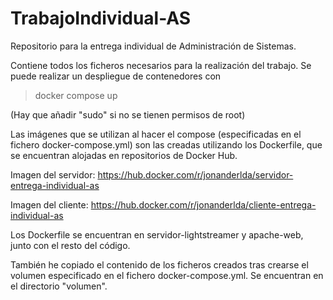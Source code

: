 # TrabajoIndividual-AS
Repositorio para la entrega individual de Administración de Sistemas.

Contiene todos los ficheros necesarios para la realización del trabajo.
Se puede realizar un despliegue de contenedores con

> docker compose up

(Hay que añadir "sudo" si no se tienen permisos de root)

Las imágenes que se utilizan al hacer el compose (especificadas en el fichero docker-compose.yml) son las creadas utilizando los Dockerfile, que se encuentran alojadas en repositorios de Docker Hub.

Imagen del servidor: https://hub.docker.com/r/jonanderlda/servidor-entrega-individual-as

Imagen del cliente: https://hub.docker.com/r/jonanderlda/cliente-entrega-individual-as

Los Dockerfile se encuentran en servidor-lightstreamer y apache-web, junto con el resto del código.

También he copiado el contenido de los ficheros creados tras crearse el volumen especificado en el fichero docker-compose.yml. Se encuentran en el directorio "volumen".
